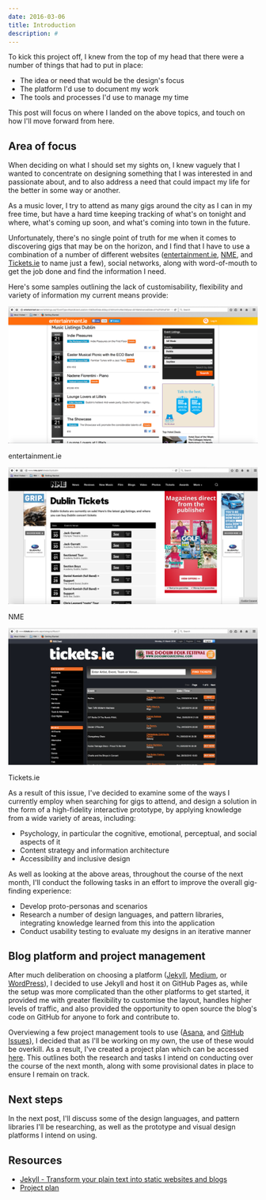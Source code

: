 ```yaml
---
date: 2016-03-06
title: Introduction
description: #
---
```


To kick this project off, I knew from the top of my head that there were a
number of things that had to put in place:

- The idea or need that would be the design's focus
- The platform I'd use to document my work
- The tools and processes I'd use to manage my time

This post will focus on where I landed on the above topics, and touch on how
I'll move forward from here.

## Area of focus

When deciding on what I should set my sights on, I knew vaguely that I wanted to
concentrate on designing something that I was interested in and passionate
about, and to also address a need that could impact my life for the better in
some way or another.

As a music lover, I try to attend as many gigs around the city as I can in my
free time, but have a hard time keeping tracking of what's on tonight and where,
what's coming up soon, and what's coming into town in the future.

Unfortunately, there's no single point of truth for me when it comes to
discovering gigs that may be on the horizon, and I find that I have to use a
combination of a number of different websites
([entertainment.ie](http://entertainment.ie/music/listings/),
[NME](http://www.nme.com/tickets/city/dublin), and
[Tickets.ie](http://www.tickets.ie/) to name just a few), social networks, along
with word-of-mouth to get the job done and find the information I need.

Here's some samples outlining the lack of customisability, flexibility and
variety of information my current means provide:

![entertainment.ie](../images/introduction/entertainment.ie.png)

<figcaption>entertainment.ie</figcaption>

![NME](../images/introduction/NME.png)

<figcaption>NME</figcaption>

![Tickets.ie](../images/introduction/Tickets.ie.png)

<figcaption>Tickets.ie</figcaption>

As a result of this issue, I've decided to examine some of the ways I currently
employ when searching for gigs to attend, and design a solution in the form of a
high-fidelity interactive prototype, by applying knowledge from a wide variety
of areas, including:

- Psychology, in particular the cognitive, emotional, perceptual, and social
  aspects of it
- Content strategy and information architecture
- Accessibility and inclusive design

As well as looking at the above areas, throughout the course of the next month,
I'll conduct the following tasks in an effort to improve the overall gig-finding
experience:

- Develop proto-personas and scenarios
- Research a number of design languages, and pattern libraries, integrating
  knowledge learned from this into the application
- Conduct usability testing to evaluate my designs in an iterative manner

## Blog platform and project management

After much deliberation on choosing a platform ([Jekyll](https://jekyllrb.com/),
[Medium](https://medium.com/), or [WordPress](https://wordpress.com/)), I
decided to use Jekyll and host it on GitHub Pages as, while the setup was more
complicated than the other platforms to get started, it provided me with greater
flexibility to customise the layout, handles higher levels of traffic, and also
provided the opportunity to open source the blog's code on GitHub for anyone to
fork and contribute to.

Overviewing a few project management tools to use ([Asana](https://asana.com/),
and [GitHub Issues](https://guides.github.com/features/issues/)), I decided that
as I'll be working on my own, the use of these would be overkill. As a result,
I've created a project plan which can be accessed
[here](https://docs.google.com/spreadsheets/d/1cslYNdrI2uEUQJJxMyQ1FbJkkaDBW0eMrTyV0VlHwAM/edit?usp=sharing).
This outlines both the research and tasks I intend on conducting over the course
of the next month, along with some provisional dates in place to ensure I remain
on track.

## Next steps

In the next post, I'll discuss some of the design languages, and pattern
libraries I'll be researching, as well as the prototype and visual design
platforms I intend on using.

## Resources

- [Jekyll - Transform your plain text into static websites and blogs](https://jekyllrb.com/)
- [Project plan](https://docs.google.com/spreadsheets/d/1cslYNdrI2uEUQJJxMyQ1FbJkkaDBW0eMrTyV0VlHwAM/edit?usp=sharing)
